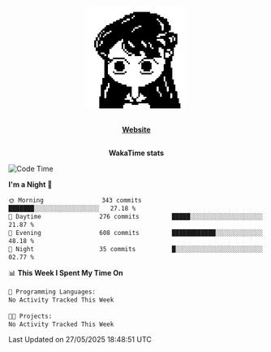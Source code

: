 ##

<p align="center">
  <img src="./person.gif" />
</p>

##

<div align="center">
  <p>
    <strong>
    <a href='https://domm.me'>Website</a>
    </strong>
  </p>
</div>

##

<div align="center">
  <p>
    <strong>
    WakaTime stats
    </strong>
  </p>
</div>

<!--START_SECTION:waka-->
![Code Time](http://img.shields.io/badge/Code%20Time-119%20hrs%2045%20mins-blue)

**I'm a Night 🦉** 

```text
🌞 Morning                343 commits         ███████░░░░░░░░░░░░░░░░░░   27.18 % 
🌆 Daytime                276 commits         █████░░░░░░░░░░░░░░░░░░░░   21.87 % 
🌃 Evening                608 commits         ████████████░░░░░░░░░░░░░   48.18 % 
🌙 Night                  35 commits          █░░░░░░░░░░░░░░░░░░░░░░░░   02.77 % 
```


📊 **This Week I Spent My Time On** 

```text
💬 Programming Languages: 
No Activity Tracked This Week

🐱‍💻 Projects: 
No Activity Tracked This Week
```


 Last Updated on 27/05/2025 18:48:51 UTC
<!--END_SECTION:waka-->

